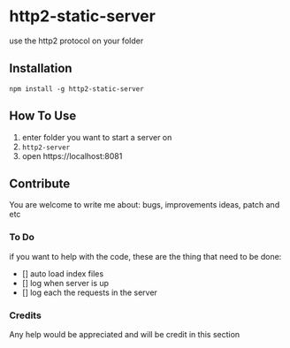 # http2-static-server

use the http2 protocol on your folder

## Installation
```
npm install -g http2-static-server
```

## How To Use

1. enter folder you want to start a server on
2. `http2-server`
3. open https://localhost:8081

## Contribute
You are welcome to write me about:
bugs, improvements ideas, patch and etc

### To Do
if you want to help with the code, these are the thing that need to be done:
* [] auto load index files
* [] log when server is up
* [] log each the requests in the server

### Credits
Any help would be appreciated and will be credit in this section
